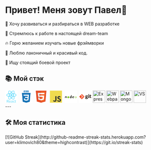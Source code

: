 <h1>Привет! Меня зовут Павел👋</h1>


🎯 Хочу развиваться и разбираться в WEB разработке

🥋 Стремлюсь к работе в настоящей dream-team

🔥 Горю желанием изучать новые фрэймворки

🤝 Люблю лаконичный и красивый код.

🚀 Ищу стоящий боевой проект

<h2>📚 Мой стэк</h2>
<div>
  <img src="https://github.com/devicons/devicon/blob/master/icons/react/react-original-wordmark.svg" title="React" alt="React" width="40" height="40"/>&nbsp;
  <img src="https://github.com/devicons/devicon/blob/master/icons/css3/css3-plain-wordmark.svg"  title="CSS3" alt="CSS" width="40" height="40"/>&nbsp;
  <img src="https://github.com/devicons/devicon/blob/master/icons/html5/html5-original.svg" title="HTML5" alt="HTML" width="40" height="40"/>&nbsp;
  <img src="https://github.com/devicons/devicon/blob/master/icons/javascript/javascript-original.svg" title="JavaScript" alt="JavaScript" width="40" height="40"/>&nbsp;
  <img src="https://github.com/devicons/devicon/blob/master/icons/nodejs/nodejs-original-wordmark.svg" title="NodeJS" alt="NodeJS" width="40" height="40"/>&nbsp;
  <img src="https://github.com/devicons/devicon/blob/master/icons/git/git-original-wordmark.svg" title="Git" **alt="Git" width="40" height="40"/>
  <img src="https://cdn.jsdelivr.net/gh/devicons/devicon/icons/express/express-original-wordmark.svg" title="Express" **alt="Express" width="40" height="40"/>
  <img src="https://cdn.jsdelivr.net/gh/devicons/devicon/icons/webpack/webpack-plain.svg" title="Webpack" **alt="Webpack" width="40" height="40"/>
  <img src="https://cdn.jsdelivr.net/gh/devicons/devicon/icons/mongodb/mongodb-original-wordmark.svg" title="MongoDB" **alt="MongoDB" width="40" height="40"/>
  <img src="https://cdn.jsdelivr.net/gh/devicons/devicon/icons/vscode/vscode-original.svg" title="VS" **alt="VS" width="40" height="40"/>
</div>
---
<h2>🛠 Моя статистика</h2>
[![GitHub Streak](http://github-readme-streak-stats.herokuapp.com?user=klimovich80&theme=highcontrast)](https://git.io/streak-stats)
